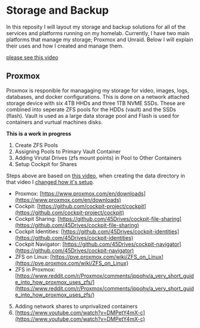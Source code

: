 # Storage and Backup
In this reposity I will layout my storage and backup solutions for all of the services and platforms running on my homelab. Currently, I have two main platforms that manage my storage; Proxmox and Unraid. Below I will explain their uses and how I created and manage them.

[please see this video](https://youtu.be/zLFB6ulC0Fg)

## Proxmox
Proxmox is responible for managaging my storage for video, images, logs, databases, and docker configurations. This is done on a network attached storage device with six 4TB HHDs and three 1TB NVME SSDs. These are combined into seperate ZFS pools for the HDDs (vault) and the SSDs (flash). Vault is used as a large data storage pool and Flash is used for containers and vurtual machines disks.

__This is a work in progress__

1. Create ZFS Pools
2. Assigning Pools to Primary Vault Container
3. Adding Virutal Drives (zfs mount points) in Pool to Other Containers
4. Setup Cockpit for Shares

Steps above are based on [this video](https://www.youtube.com/watch?v=zLFB6ulC0Fg), when creating the data directory in that video I [changed how it's setup](https://www.youtube.com/watch?v=ObgzcKlozWQ).

* Proxmox: [https://www.proxmox.com/en/downloads](https://www.proxmox.com/en/downloads)
* Cockpit: [https://github.com/cockpit-project/cockpit](https://github.com/cockpit-project/cockpit)
* Cockpit Sharing: [https://github.com/45Drives/cockpit-file-sharing](https://github.com/45Drives/cockpit-file-sharing)
* Cockpit Identities: [https://github.com/45Drives/cockpit-identities](https://github.com/45Drives/cockpit-identities)
* Cockpit Navigator: [https://github.com/45Drives/cockpit-navigator](https://github.com/45Drives/cockpit-navigator)
* ZFS on Linux: [https://pve.proxmox.com/wiki/ZFS_on_Linux](https://pve.proxmox.com/wiki/ZFS_on_Linux)
* ZFS in Proxmox: [https://www.reddit.com/r/Proxmox/comments/jppohv/a_very_short_guide_into_how_proxmox_uses_zfs/](https://www.reddit.com/r/Proxmox/comments/jppohv/a_very_short_guide_into_how_proxmox_uses_zfs/)

5. Adding network shares to unprivalized containers
6. [https://www.youtube.com/watch?v=DMPetY4mX-c](https://www.youtube.com/watch?v=DMPetY4mX-c)
